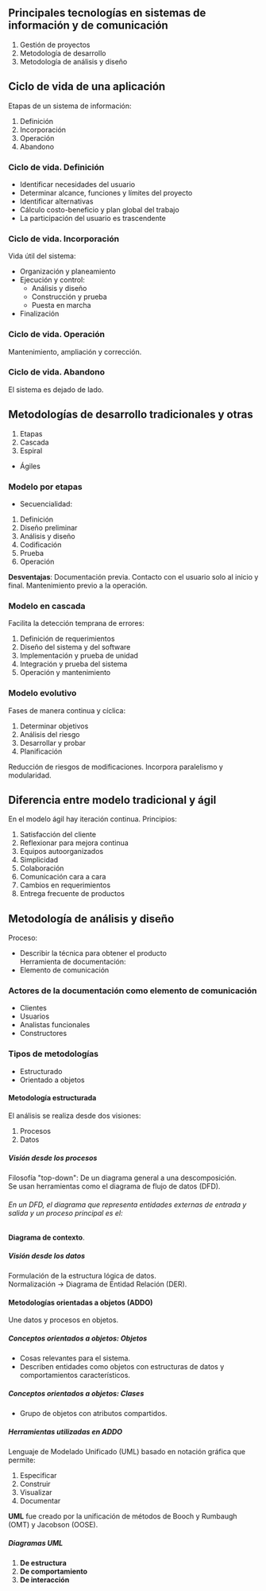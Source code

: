 ## Principales tecnologías en sistemas de información y de comunicación
1. Gestión de proyectos  
2. Metodología de desarrollo  
3. Metodología de análisis y diseño  

## Ciclo de vida de una aplicación
Etapas de un sistema de información:
1. Definición  
2. Incorporación  
3. Operación  
4. Abandono  

### Ciclo de vida. Definición
- Identificar necesidades del usuario  
- Determinar alcance, funciones y límites del proyecto  
- Identificar alternativas  
- Cálculo costo-beneficio y plan global del trabajo  
- La participación del usuario es trascendente  

### Ciclo de vida. Incorporación
Vida útil del sistema:
- Organización y planeamiento  
- Ejecución y control:  
   - Análisis y diseño  
   - Construcción y prueba  
   - Puesta en marcha  
- Finalización  

### Ciclo de vida. Operación
Mantenimiento, ampliación y corrección.  

### Ciclo de vida. Abandono
El sistema es dejado de lado.  

## Metodologías de desarrollo tradicionales y otras
1. Etapas  
2. Cascada  
3. Espiral  
- Ágiles  

### Modelo por etapas
- Secuencialidad:
1. Definición  
2. Diseño preliminar  
3. Análisis y diseño  
4. Codificación  
5. Prueba  
6. Operación  

**Desventajas**: Documentación previa. Contacto con el usuario solo al inicio y final. Mantenimiento previo a la operación.

### Modelo en cascada
Facilita la detección temprana de errores:
1. Definición de requerimientos  
2. Diseño del sistema y del software  
3. Implementación y prueba de unidad  
4. Integración y prueba del sistema  
5. Operación y mantenimiento  

### Modelo evolutivo
Fases de manera continua y cíclica:
1. Determinar objetivos  
2. Análisis del riesgo  
3. Desarrollar y probar  
4. Planificación  

Reducción de riesgos de modificaciones. Incorpora paralelismo y modularidad.  

## Diferencia entre modelo tradicional y ágil
En el modelo ágil hay iteración continua. Principios:
1. Satisfacción del cliente  
2. Reflexionar para mejora continua  
3. Equipos autoorganizados  
4. Simplicidad  
5. Colaboración  
6. Comunicación cara a cara  
7. Cambios en requerimientos  
8. Entrega frecuente de productos  

## Metodología de análisis y diseño
Proceso:  
- Describir la técnica para obtener el producto  
Herramienta de documentación:  
- Elemento de comunicación  

### Actores de la documentación como elemento de comunicación
- Clientes  
- Usuarios  
- Analistas funcionales  
- Constructores  

### Tipos de metodologías
- Estructurado  
- Orientado a objetos  

#### Metodología estructurada
El análisis se realiza desde dos visiones:
1. Procesos  
2. Datos  

##### Visión desde los procesos
Filosofía "top-down": De un diagrama general a una descomposición.  
Se usan herramientas como el diagrama de flujo de datos (DFD).

###### En un DFD, el diagrama que representa entidades externas de entrada y salida y un proceso principal es el:
**Diagrama de contexto**.

##### Visión desde los datos
Formulación de la estructura lógica de datos.  
Normalización -> Diagrama de Entidad Relación (DER).

#### Metodologías orientadas a objetos (ADDO)
Une datos y procesos en objetos.  

##### Conceptos orientados a objetos: Objetos
- Cosas relevantes para el sistema.  
- Describen entidades como objetos con estructuras de datos y comportamientos característicos.  

##### Conceptos orientados a objetos: Clases
- Grupo de objetos con atributos compartidos.  

##### Herramientas utilizadas en ADDO
Lenguaje de Modelado Unificado (UML) basado en notación gráfica que permite:
1. Especificar  
2. Construir  
3. Visualizar  
4. Documentar  

**UML** fue creado por la unificación de métodos de Booch y Rumbaugh (OMT) y Jacobson (OOSE).  

##### Diagramas UML
1. **De estructura**  
2. **De comportamiento**  
3. **De interacción**
